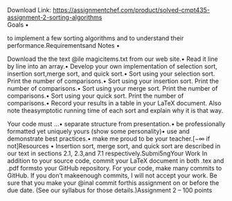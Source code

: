 Download Link: https://assignmentchef.com/product/solved-cmpt435-assignment-2-sorting-algorithms
<br>
Goals •

to implement a few sorting algorithms and to understand their performance.Requirementsand Notes •

Download the the text @ile magicitems.txt from our web site.• Read it line by line into an array.• Develop your own implementation of selection sort, insertion sort,merge sort, and quick sort.• Sort using your selection sort. Print the number of comparisons.• Sort using your insertion sort. Print the number of comparisons.• Sort using your merge sort. Print the number of comparisons.• Sort using your quick sort. Print the number of comparisons.• Record your results in a table in your LaTeX document. Also note theasymptotic running time of each sort and explain why it is that way.

Your code must …• separate structure from presentation.• be professionally formatted yet uniquely yours (show some personality)• use and demonstrate best practices.• make me proud to be your teacher.[−∞ if not]Resources • Insertion sort, merge sort, and quick sort are described in our text in sections 2.1, 2.3,and 7.1 respectively.Submi5ngYour Work In addition to your source code, commit your LaTeX document in both .tex and .pdf formsto your GitHub repository. For your code, make many commits to GitHub. If you don’t makeenough commits, I will not accept your work. Be sure that you make your @inal commit forthis assignment on or before the due date. (See our syllabus for those details.)Assignment 2 – 100 points